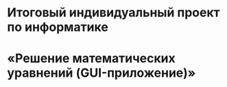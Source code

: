 # Итоговый индивидуальный проект по информатике 
# «Решение математических уравнений (GUI-приложение)»
